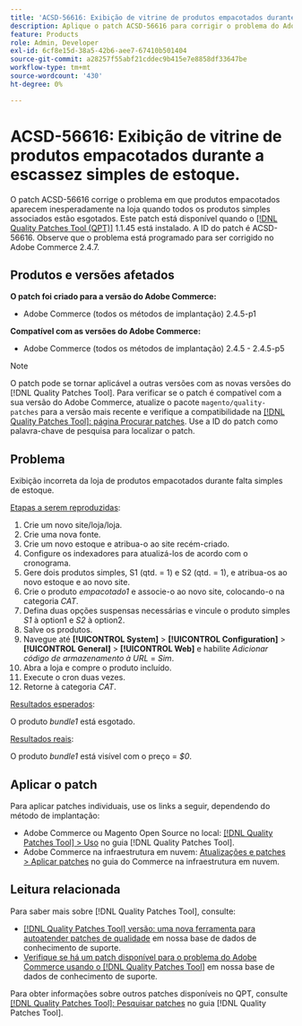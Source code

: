 ```yaml
---
title: 'ACSD-56616: Exibição de vitrine de produtos empacotados durante a escassez simples de estoque'
description: Aplique o patch ACSD-56616 para corrigir o problema do Adobe Commerce em que os produtos empacotados aparecem inesperadamente na loja quando todos os produtos simples associados estão esgotados.
feature: Products
role: Admin, Developer
exl-id: 6cf8e15d-38a5-42b6-aee7-67410b501404
source-git-commit: a28257f55abf21cddec9b415e7e8858df33647be
workflow-type: tm+mt
source-wordcount: '430'
ht-degree: 0%

---
```


# ACSD-56616: Exibição de vitrine de produtos empacotados durante a escassez simples de estoque.

O patch ACSD-56616 corrige o problema em que produtos empacotados aparecem inesperadamente na loja quando todos os produtos simples associados estão esgotados. Este patch está disponível quando o [[!DNL Quality Patches Tool (QPT)]](/help/announcements/adobe-commerce-announcements/magento-quality-patches-released-new-tool-to-self-serve-quality-patches.md) 1.1.45 está instalado. A ID do patch é ACSD-56616. Observe que o problema está programado para ser corrigido no Adobe Commerce 2.4.7.

## Produtos e versões afetados

**O patch foi criado para a versão do Adobe Commerce:**

* Adobe Commerce (todos os métodos de implantação) 2.4.5-p1

**Compatível com as versões do Adobe Commerce:**

* Adobe Commerce (todos os métodos de implantação) 2.4.5 - 2.4.5-p5

>[!NOTE]
>
>O patch pode se tornar aplicável a outras versões com as novas versões do [!DNL Quality Patches Tool]. Para verificar se o patch é compatível com a sua versão do Adobe Commerce, atualize o pacote `magento/quality-patches` para a versão mais recente e verifique a compatibilidade na [[!DNL Quality Patches Tool]: página Procurar patches](https://experienceleague.adobe.com/tools/commerce-quality-patches/index.html). Use a ID do patch como palavra-chave de pesquisa para localizar o patch.

## Problema

Exibição incorreta da loja de produtos empacotados durante falta simples de estoque.

<u>Etapas a serem reproduzidas</u>:

1. Crie um novo site/loja/loja.
1. Crie uma nova fonte.
1. Crie um novo estoque e atribua-o ao site recém-criado.
1. Configure os indexadores para atualizá-los de acordo com o cronograma.
1. Gere dois produtos simples, S1 (qtd. = 1) e S2 (qtd. = 1), e atribua-os ao novo estoque e ao novo site.
1. Crie o produto *empacotado1* e associe-o ao novo site, colocando-o na categoria *CAT*.
1. Defina duas opções suspensas necessárias e vincule o produto simples *S1* à option1 e *S2* à option2.
1. Salve os produtos.
1. Navegue até **[!UICONTROL System]** > **[!UICONTROL Configuration]** > **[!UICONTROL General]** > **[!UICONTROL Web]** e habilite *Adicionar código de armazenamento à URL* = *Sim*.
1. Abra a loja e compre o produto incluído.
1. Execute o cron duas vezes.
1. Retorne à categoria *CAT*.

<u>Resultados esperados</u>:

O produto *bundle1* está esgotado.

<u>Resultados reais</u>:

O produto *bundle1* está visível com o preço = *$0*.

## Aplicar o patch

Para aplicar patches individuais, use os links a seguir, dependendo do método de implantação:

* Adobe Commerce ou Magento Open Source no local: [[!DNL Quality Patches Tool] > Uso](https://experienceleague.adobe.com/docs/commerce-operations/tools/quality-patches-tool/usage.html) no guia [!DNL Quality Patches Tool].
* Adobe Commerce na infraestrutura em nuvem: [Atualizações e patches > Aplicar patches](https://experienceleague.adobe.com/docs/commerce-cloud-service/user-guide/develop/upgrade/apply-patches.html) no guia do Commerce na infraestrutura em nuvem.

## Leitura relacionada

Para saber mais sobre [!DNL Quality Patches Tool], consulte:

* [[!DNL Quality Patches Tool] versão: uma nova ferramenta para autoatender patches de qualidade](/help/announcements/adobe-commerce-announcements/magento-quality-patches-released-new-tool-to-self-serve-quality-patches.md) em nossa base de dados de conhecimento de suporte.
* [Verifique se há um patch disponível para o problema do Adobe Commerce usando o [!DNL Quality Patches Tool]](/help/support-tools/patches-available-in-qpt-tool/check-patch-for-magento-issue-with-magento-quality-patches.md) em nossa base de dados de conhecimento de suporte.

Para obter informações sobre outros patches disponíveis no QPT, consulte [[!DNL Quality Patches Tool]: Pesquisar patches](https://experienceleague.adobe.com/tools/commerce-quality-patches/index.html) no guia [!DNL Quality Patches Tool].
